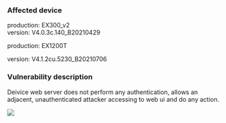 ### Affected device

production: EX300_v2   
version: V4.0.3c.140_B20210429  

production: EX1200T  

version: V4.1.2cu.5230_B20210706  



### Vulnerability description

Deivice web server does not perform any authentication, allows an adjacent, unauthenticated attacker  accessing to web ui and do any action.



![](./src/missing-authentication.gif)









